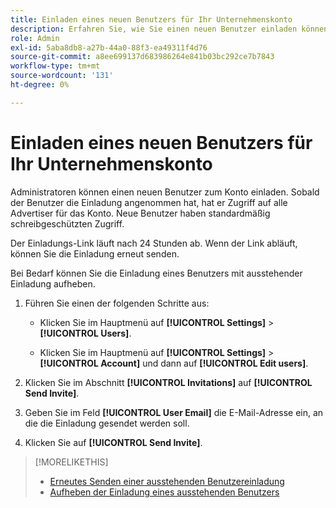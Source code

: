 ```yaml
---
title: Einladen eines neuen Benutzers für Ihr Unternehmenskonto
description: Erfahren Sie, wie Sie einen neuen Benutzer einladen können, um dem Konto beizutreten.
role: Admin
exl-id: 5aba8db8-a27b-44a0-88f3-ea49311f4d76
source-git-commit: a8ee699137d683986264e841b03bc292ce7b7843
workflow-type: tm+mt
source-wordcount: '131'
ht-degree: 0%

---
```


# Einladen eines neuen Benutzers für Ihr Unternehmenskonto

Administratoren können einen neuen Benutzer zum Konto einladen. Sobald der Benutzer die Einladung angenommen hat, hat er Zugriff auf alle Advertiser für das Konto. Neue Benutzer haben standardmäßig schreibgeschützten Zugriff.

Der Einladungs-Link läuft nach 24 Stunden ab. Wenn der Link abläuft, können Sie die Einladung erneut senden.

Bei Bedarf können Sie die Einladung eines Benutzers mit ausstehender Einladung aufheben.

1. Führen Sie einen der folgenden Schritte aus:

   * Klicken Sie im Hauptmenü auf **[!UICONTROL Settings]** > **[!UICONTROL Users]**.

   * Klicken Sie im Hauptmenü auf **[!UICONTROL Settings]** > **[!UICONTROL Account]** und dann auf **[!UICONTROL Edit users]**.

1. Klicken Sie im Abschnitt **[!UICONTROL Invitations]** auf **[!UICONTROL Send Invite]**.

1. Geben Sie im Feld **[!UICONTROL User Email]** die E-Mail-Adresse ein, an die die Einladung gesendet werden soll.

1. Klicken Sie auf **[!UICONTROL Send Invite]**.

>[!MORELIKETHIS]
>
>* [Erneutes Senden einer ausstehenden Benutzereinladung](user-resend-invite.md)
>* [Aufheben der Einladung eines ausstehenden Benutzers](user-uninvite.md)

<!-- >* [Edit User Permissions or Delete a User](user-edit.md) -->
